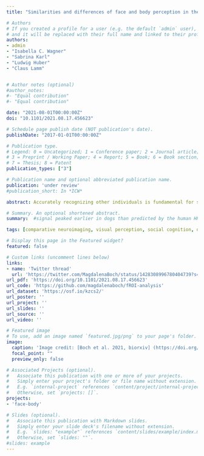 ```yaml
---
title: "Similarities and differences of face and body perception in the dog (Canis familiaris) and human brain"

# Authors
# If you created a profile for a user (e.g. the default `admin` user), write the username (folder name) here 
# and it will be replaced with their full name and linked to their profile.
authors: 
- admin
- "Isabella C. Wagner"
- "Sabrina Karl"
- "Ludwig Huber"
- "Claus Lamm"


# Author notes (optional)
#author_notes:
#- "Equal contribution"
#- "Equal contribution"

date: "2021-08-01T00:00:00Z"
doi: "10.1101/2021.08.17.456623"

# Schedule page publish date (NOT publication's date).
publishDate: "2017-01-01T00:00:00Z"

# Publication type.
# Legend: 0 = Uncategorized; 1 = Conference paper; 2 = Journal article;
# 3 = Preprint / Working Paper; 4 = Report; 5 = Book; 6 = Book section;
# 7 = Thesis; 8 = Patent
publication_types: ["3"]

# Publication name and optional abbreviated publication name.
publication: 'under review'
#publication_short: In *ICW*

abstract: Accurately recognizing other individuals is fundamental for successful social interactions. While the neural underpinnings of this skill have been studied extensively in humans, less is known about the evolutionary origins of the brain areas specialized for recognising faces or bodies. Studying dogs (Canis familiaris), a non-primate species with the ability to perceive faces and bodies similarly to humans, promises insights into how visuo-social perception has evolved in mammals. We investigated the neural correlates of face and body perception in dogs (N = 15) and humans (N = 40) using functional MRI. Combining uni- and multivariate analysis approaches, we identified activation levels and patterns that suggested potentially homologous occipito-temporal brain regions in both species responding to faces and bodies compared to inanimate objects. Crucially, only human brain regions showed activation differences between faces and bodies and partly responded more strongly to humans compared to dogs. Moreover, only dogs represented both faces and dog bodies in olfactory regions. Overall, these findings advance our understanding of the similarities and differences in brain function between two phylogenetically distant mammal species. This likely reflects differences in the perceptual systems these species rely on to recognize others, and provides important insights into the foundations of social cognition and behaviour.

# Summary. An optional shortened abstract.
summary:  #signal peaked earlier in dogs than predicted by the human HRF.

tags: [comparative neuroimaging, visual perception, social cognition, dogs, humans]

# Display this page in the Featured widget?
featured: false

# Custom links (uncomment lines below)
links:
- name: 'Twitter thread'
  url: 'https://twitter.com/MagdalenaBoch/status/1428308996780404739?s=20'
url_pdf: 'https://doi.org/10.1101/2021.08.17.456623'
url_code: 'https://github.com/magdalenaboch/fROI-analysis'
url_dataset: 'https://osf.io/kzcs2/'
url_poster: ''
url_project: ''
url_slides: ''
url_source: ''
url_video: ''

# Featured image
# To use, add an image named `featured.jpg/png` to your page's folder. 
image:
  caption: 'Image credit: [Boch et al. 2021, biorxiv] (https://doi.org/10.1101/2021.08.17.456623)'
  focal_point: ""
  preview_only: false

# Associated Projects (optional).
#   Associate this publication with one or more of your projects.
#   Simply enter your project's folder or file name without extension.
#   E.g. `internal-project` references `content/project/internal-project/index.md`.
#   Otherwise, set `projects: []`.
projects:
- 'face-body'

# Slides (optional).
#   Associate this publication with Markdown slides.
#   Simply enter your slide deck's filename without extension.
#   E.g. `slides: "example"` references `content/slides/example/index.md`.
#   Otherwise, set `slides: ""`.
#slides: example
---
```


